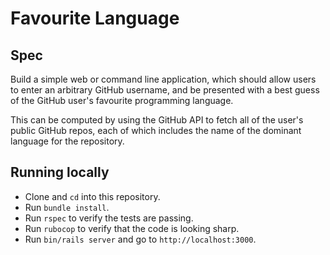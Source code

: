 # Favourite Language

## Spec

Build a simple web or command line application, which should allow users to enter an arbitrary GitHub username, and be presented with a best guess of the GitHub user's favourite programming language.

This can be computed by using the GitHub API to fetch all of the user's public GitHub repos, each of which includes the name of the dominant language for the repository.

## Running locally

* Clone and `cd` into this repository.
* Run `bundle install`.
* Run `rspec` to verify the tests are passing.
* Run `rubocop` to verify that the code is looking sharp.
* Run `bin/rails server` and go to `http://localhost:3000`.
